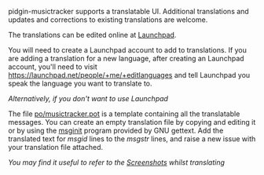 pidgin-musictracker supports a translatable UI. Additional translations and updates and corrections to existing translations are welcome.

The translations can be edited online at [Launchpad](https://translations.launchpad.net/pidgin-musictracker/trunk/+pots/musictracker).

You will need to create a Launchpad account to add to translations.  If you are adding a translation for a new language, after creating an Launchpad account, you'll need to visit https://launchpad.net/people/+me/+editlanguages and tell Launchpad you speak the language you want to translate to.

_Alternatively, if you don't want to use Launchpad_

The file [po/musictracker.pot](http://code.google.com/p/pidgin-musictracker/source/browse/trunk#trunk/po) is a template containing all the translatable messages.  You can create an empty translation file by copying and editing it or by using the [msginit](http://www.gnu.org/software/gettext/manual/gettext.html#Creating) program provided by GNU gettext.  Add the translated text for _msgid_ lines to the _msgstr_ lines, and raise a new issue with your translation file attached.

_You may find it useful to refer to the [Screenshots](Screenshots.md) whilst translating_